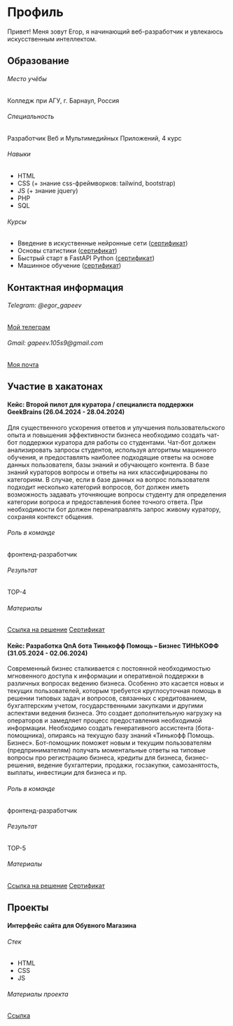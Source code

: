 <html lang="en">
<head>
    <meta charset="UTF-8">
    <meta name="viewport" content="width=device-width, initial-scale=1.0">
    <link rel="stylesheet" href="style.css">
</head>
<body>
<div class="header">
    <h1>Профиль</h1>
    <p>Привет! Меня зовут Егор, я начинающий веб-разработчик и увлекаюсь искусственным интеллектом.</p>
</div>
<div class="main">
    <h2>Образование</h2>
    <h6>Место учёбы</h6>
    <p>Колледж при АГУ, г. Барнаул, Россия</p>
    <h6>Специальность</h6>
    <p>Разработчик Веб и Мультимедийных Приложений, 4 курс</p>
    <h6>Навыки</h6>
    <ul>
        <li>HTML</li>
        <li>CSS (+ знание css-фреймворков: tailwind, bootstrap)</li>
        <li>JS (+ знание jquery)</li>
        <li>PHP</li>
        <li>SQL</li>
    </ul>
    <h6>Курсы</h6>
    <ul>
        <li>Введение в искуственные нейронные сети (<a href='stepik_1.pdf'>сертификат</a>)</li>
        <li>Основы статистики (<a href='stepik_2.pdf'>сертификат</a>)</li>
        <li>Быстрый старт в FastAPI Python (<a href='stepik_3.pdf'>сертификат</a>)</li>
        <li>Машинное обучение (<a href='stepik_4.pdf'>сертификат</a>)</li>
    </ul>
    <h2>Контактная информация</h2>
    <h6>Telegram: @egor_gapeev</h6>
    <a href='https://t.me/egor_gapeev'>Мой телеграм</a>
    <h6>Gmail: gapeev.105s9@gmail.com</h6>
    <a href='mailto:gapeev.105s9@gmail.com'>Моя почта</a>
    <h2>Участие в хакатонах</h2>
    <h4>Кейс: Второй пилот для куратора / специалиста поддержки GeekBrains (26.04.2024 - 28.04.2024)</h4>
    <p>Для существенного ускорения ответов и улучшения пользовательского опыта и повышения эффективности бизнеса необходимо создать чат-бот поддержки куратора для работы со студентами. Чат-бот должен анализировать запросы студентов, используя алгоритмы машинного обучения, и предоставлять наиболее подходящие ответы на основе данных пользователя, базы знаний и обучающего контента. В базе знаний кураторов вопросы и ответы на них классифицированы по категориям. В случае, если в базе данных на вопрос пользователя подходит несколько категорий вопросов, бот должен иметь возможность задавать уточняющие вопросы студенту для определения категории вопроса и предоставления более точного ответа. При необходимости бот должен перенаправлять запрос живому куратору, сохраняя контекст общения.</p>
    <h6>Роль в команде</h6>
    <p>фронтенд-разработчик</p>
    <h6>Результат</h6>
    <p>TOP-4</p>
    <h6>Материалы</h6>
    <a href='https://github.com/VladDyshlyuk/geekbrains-second-pilot-awildsheepchase'>Ссылка на решение</a>
    <a href='sertificate.pdf'>Сертификат</a>
    <h4>Кейс: Разработка QnA бота Тинькофф Помощь – Бизнес ТИНЬКОФФ (31.05.2024 - 02.06.2024)</h4>
    <p>Современный бизнес сталкивается с постоянной необходимостью мгновенного доступа к информации и оперативной поддержки в различных вопросах ведению бизнеса. Особенно это касается новых и текущих пользователей, которым требуется круглосуточная помощь в решении типовых задач и вопросов, связанных с кредитованием, бухгалтерским учетом, государственными закупками и другими аспектами ведения бизнеса. Это создает дополнительную нагрузку на операторов и замедляет процесс предоставления необходимой информации. Необходимо создать генеративного ассистента (бота-помощника), опираясь на текущую базу знаний «Тинькофф Помощь. Бизнес». Бот-помощник поможет новым и текущим пользователям (предпринимателям) получать моментальные ответы на типовые вопросы про регистрацию бизнеса, кредиты для бизнеса, бизнес-решения, ведение бухгалтерии, продажи, госзакупки, самозанятость, выплаты, инвестиции для бизнеса и пр.</p>
    <h6>Роль в команде</h6>
    <p>фронтенд-разработчик</p>
    <h6>Результат</h6>
    <p>TOP-5</p>
    <h6>Материалы</h6>
    <a href='https://github.com/VladDyshlyuk/hacks-ai-tinkoff-bot-awildsheepchase'>Ссылка на решение</a>
    <a href='sertificate2.pdf'>Сертификат</a>
    <h2>Проекты</h2>
    <h4>Интерфейс сайта для Обувного Магазина</h4>
    <h6>Стек</h6>
    <ul>
        <li>HTML</li>
        <li>CSS</li>
        <li>JS</li>
    </ul>
    <h6>Материалы проекта</h6>
    <a href='https://github.com/GapeevE/sneakerMax'>Ссылка</a>
</body>
</html>
